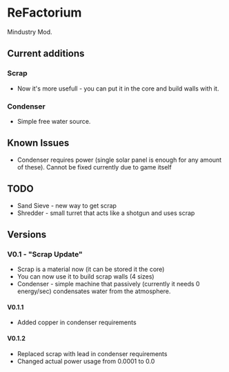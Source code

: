 # ReFactorium
Mindustry Mod.
## Current additions
### Scrap
* Now it's more usefull - you can put it in the core and build walls with it.
### Condenser
* Simple free water source.
## Known Issues
* Condenser requires power (single solar panel is enough for any amount of these). Cannot be fixed currently due to game itself
## TODO
* Sand Sieve - new way to get scrap
* Shredder - small turret that acts like a shotgun and uses scrap
## Versions
### V0.1 - "Scrap Update"
* Scrap is a material now (it can be stored it the core)
* You can now use it to build scrap walls (4 sizes)
* Condenser - simple machine that passively (currently it needs 0 energy/sec) condensates water from the atmosphere.
#### V0.1.1
* Added copper in condenser requirements
#### V0.1.2
* Replaced scrap with lead in condenser requirements
* Changed actual power usage from 0.0001 to 0.0
